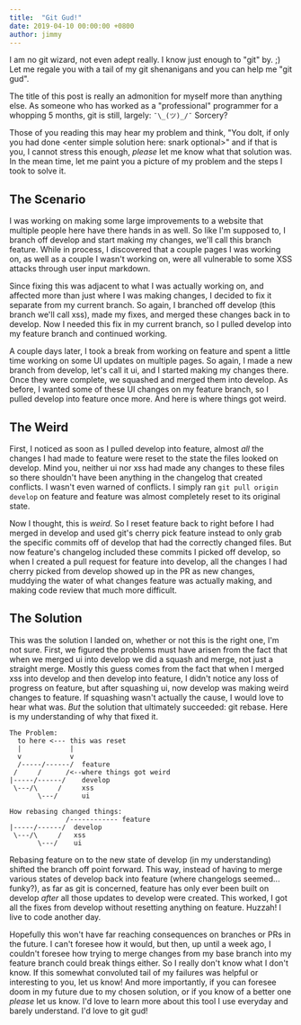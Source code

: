 ```yaml
---
title:  "Git Gud!"
date: 2019-04-10 00:00:00 +0800
author: jimmy
---
```


I am no git wizard, not even adept really. I know just enough to "git" by. ;) Let me regale you with a tail of my git
shenanigans and you can help me "git gud".

<!--more-->

The title of this post is really an admonition for myself more than anything else. As someone who has worked as a 
"professional" programmer for a whopping 5 months, git is still, largely: `¯\_(ツ)_/¯` Sorcery?

Those of you reading this may hear my problem and think, "You dolt, if only you had done &lt;enter simple solution here: 
snark optional&gt;" and if that is you, I cannot stress this enough, _please_ let me know what that solution was. In the
mean time, let me paint you a picture of my problem and the steps I took to solve it.

## The Scenario
I was working on making some large improvements to a website that multiple people here have there hands in as well. So
like I'm supposed to, I branch off develop and start making my changes, we'll call this branch feature. While in 
process, I discovered that a couple pages I was working on, as well as a couple I wasn't working on, were all vulnerable
to some XSS attacks through user input markdown.

Since fixing this was adjacent to what I was actually working on, and affected more than just where I was making
changes, I decided to fix it separate from my current branch. So again, I branched off develop (this branch we'll call
xss), made my fixes, and merged these changes back in to develop. Now I needed this fix in my current branch, so I
pulled develop into my feature branch and continued working. 

A couple days later, I took a break from working on feature and spent a little time working on some UI updates on
multiple pages. So again, I made a new branch from develop, let's call it ui, and I started making my changes there.
Once they were complete, we squashed and merged them into develop. As before, I wanted some of these UI changes on my 
feature branch, so I pulled develop into feature once more. And here is where things got weird.

## The Weird
First, I noticed as soon as I pulled develop into feature, almost _all_ the changes I had made to feature were
reset to the state the files looked on develop. Mind you, neither ui nor xss had made any changes to these files
so there shouldn't have been anything in the changelog that created conflicts. I wasn't even warned of conflicts. I
simply ran `git pull origin develop` on feature and feature was almost completely reset to its original state.

Now I thought, this is _weird_. So I reset feature back to right before I had merged in develop and used git's cherry
pick feature instead to only grab the specific commits off of develop that had the correctly changed files. But now 
feature's changelog included these commits I picked off develop, so when I created a pull request for feature into 
develop, all the changes I had cherry picked from develop showed up in the PR as new changes, muddying the water of what
changes feature was actually making, and making code review that much more difficult.

## The Solution
This was the solution I landed on, whether or not this is the right one, I'm not sure. First, we figured the problems
must have arisen from the fact that when we merged ui into develop we did a squash and merge, not just a straight
merge. Mostly this guess comes from the fact that when I merged xss into develop and then develop into feature,
I didn't notice any loss of progress on feature, but after squashing ui, now develop was making weird changes to
feature. If squashing wasn't actually the cause, I would love to hear what was. _But_ the solution that ultimately
succeeded: git rebase. Here is my understanding of why that fixed it.

```
The Problem:
  to here <--- this was reset
  |            |
  v            v
  /-----/------/  feature
 /     /      /<--where things got weird
|-----/------/    develop
 \---/\     /     xss
       \---/      ui

How rebasing changed things:
              /------------ feature
|-----/------/  develop
 \---/\     /   xss
       \---/    ui
```

Rebasing feature on to the new state of develop (in my understanding) shifted the branch off point forward. This way,
instead of having to merge various states of develop back into feature (where changelogs seemed... funky?), as far
as git is concerned, feature has only ever been built on develop _after_ all those updates to develop were created.
This worked, I got all the fixes from develop without resetting anything on feature. Huzzah! I live to code another
day. 

Hopefully this won't have far reaching consequences on branches or PRs in the future. I can't foresee how it would,
but then, up until a week ago, I couldn't foresee how trying to merge changes from my base branch into my feature branch
could break things either. So I really don't know what I don't know. If this somewhat convoluted tail of my failures
was helpful or interesting to you, let us know! And more importantly, if you can foresee doom in my future due to my
chosen solution, or if you know of a better one _please_ let us know. I'd love to learn more about this tool I use
everyday and barely understand. I'd love to git gud!
